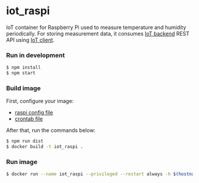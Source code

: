 # iot_raspi
IoT container for Raspberry Pi used to measure temperature and humidity periodically. For storing measurement data, it consumes [IoT backend](https://github.com/mmontes11/iot_backend) REST API using [IoT client](https://github.com/mmontes11/iot_client).

### Run in development

```bash
$ npm install 
$ npm start
```
### Build image
First, configure your image:
* [raspi config file](https://github.com/mmontes11/iot_raspi/blob/develop/src/config/raspi.js)
* [crontab file](https://github.com/mmontes11/iot_raspi/blob/develop/scripts/crontab)

After that, run the commands below:
```bash
$ npm run dist
$ docker build -t iot_raspi .
```
### Run image
```bash
$ docker run --name iot_raspi --privileged --restart always -h $(hostname) -d iot_raspi
```
